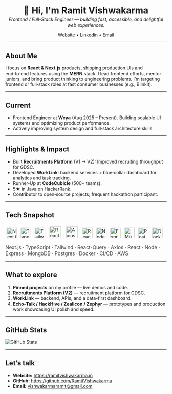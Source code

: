 
<div align="center">
  <h1 style="margin-bottom:0.2rem">👋 Hi, I'm <strong>Ramit Vishwakarma</strong></h1>
  <p style="margin-top:0.2rem"><em>Frontend / Full-Stack Engineer — building fast, accessible, and delightful web experiences.</em></p>
  <p>
    <a href="https://ramitvishwakarma.in">Website</a> •
    <a href="https://www.linkedin.com/in/vishwakarmaramit">Linkedin</a> •
    <a href="mailto:vishwakarmaramit@gmail.com">Email</a>
  </p>
</div>

---

## About Me
I focus on **React & Next.js** products, shipping production UIs and end‑to‑end features using the **MERN** stack. I lead frontend efforts, mentor juniors, and bring product thinking to engineering problems. I’m targeting frontend or full‑stack roles at fast consumer businesses (e.g., Blinkit).

---

## Current
- Frontend Engineer at **Weya** (Aug 2025 – Present). Building scalable UI systems and optimizing product performance.
- Actively improving system design and full‑stack architecture skills.

---

## Highlights & Impact
- Built **Recruitments Platform** (V1 → V2): Improved recruiting throughput for GDSC.
- Developed **WorkLink**: backend services + blue‑collar dashboard for analytics and task tracking.  
- Runner‑Up at **CodeCubicle** (500+ teams).  
- 5★ in Java on HackerRank.  
- Contributor to open‑source projects; frequent hackathon participant.

---

## Tech Snapshot
<div>
  <p>
    <img src="https://cdn.simpleicons.org/nextdotjs/000000" alt="Next.js" title="Next.js" width="32" style="margin:4px"/>
    <img src="https://cdn.simpleicons.org/typescript/3178C6" alt="TypeScript" title="TypeScript" width="32" style="margin:4px"/>
    <img src="https://cdn.simpleicons.org/tailwindcss/06B6D4" alt="Tailwind CSS" title="Tailwind CSS" width="32" style="margin:4px"/>
    <img src="https://cdn.simpleicons.org/reactquery/0abf53" alt="React Flow" title="React Flow" width="36" style="margin:6px;"/>
    <img src="https://cdn.simpleicons.org/axios/0268cc" alt="Axios" title="Axios" width="36" style="margin:6px;"/>
    <img src="https://cdn.simpleicons.org/react/61DAFB" alt="React" title="React" width="32" style="margin:4px"/>
    <img src="https://cdn.simpleicons.org/nodedotjs/339933" alt="Node.js" title="Node.js" width="32" style="margin:4px"/>
    <img src="https://cdn.simpleicons.org/express/000000" alt="Express" title="Express" width="32" style="margin:4px"/>
    <img src="https://cdn.simpleicons.org/mongodb/47A248" alt="MongoDB" title="MongoDB" width="32" style="margin:4px"/>
    <img src="https://cdn.simpleicons.org/postgresql/31648A" alt="PostgreSQL" title="PostgreSQL" width="32" style="margin:4px"/>
    <img src="https://cdn.simpleicons.org/docker/2496ED" alt="Docker" title="Docker" width="32" style="margin:4px"/>
  </p>
  <p style="font-size:0.95rem; color:#444; margin-top:0.4rem"> Next.js · TypeScript · Tailwind · React-Query · Axios · React · Node · Express · MongoDB · Postgres · Docker · CI/CD · AWS</p>
</div>

---

## What to explore
1. **Pinned projects** on my profile — live demos and code.  
2. **Recruitments Platform (V2)** — recruitment platform for GDSC.  
3. **WorkLink** — backend, APIs, and a data-first dashboard.  
4. **Echo‑Talk / HackHive / Zealicon / Zephyr** — prototypes and production work showcasing UI polish and speed.  

---

## GitHub Stats
<p>
  <img src="https://github-readme-stats.vercel.app/api/top-langs/?username=RamitVishwakarma&theme=vue-dark&show_icons=true&hide_border=true&layout=compact" alt="GitHub Stats" />
</p>

---

## Let’s talk
- **Website:** https://ramitvishwakarma.in  
- **GitHub:** https://github.com/RamitVishwakarma  
- **Email:** vishwakarmaramit@gmail.com
